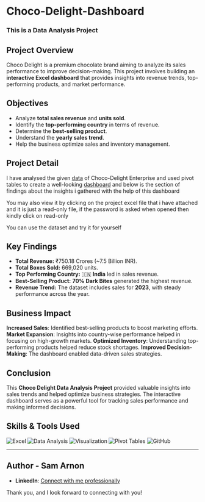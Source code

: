 # Choco-Delight-Dashboard
### This is a Data Analysis Project

## Project Overview
Choco Delight is a premium chocolate brand aiming to analyze its sales performance to improve decision-making. This project involves building an **interactive Excel dashboard** that provides insights into revenue trends, top-performing products, and market performance.

## Objectives
- Analyze **total sales revenue** and **units sold**.
- Identify the **top-performing country** in terms of revenue.
- Determine the **best-selling product**.
- Understand the **yearly sales trend**.
- Help the business optimize sales and inventory management.

## Project Detail
I have analysed the given [data](https://1drv.ms/x/c/345c722944feb19c/EW8XHa3iSphDmiW4DVn8LisBl_oM7cpXmdiJg5ifJSe4KA?e=sCQMJ1) of Choco-Delight Enterprise and used pivot tables to create a well-looking [dashboard](https://1drv.ms/x/c/345c722944feb19c/EWigUbvsNK5IlhDo_3qL9RYBvPlVUgZvJGKkGe-rgMpxtQ?e=PLr6az) and below is the section of findings about the insights i gathered with the help of this dashboard

You may also view it by clicking on the project excel file that i have attached and it is just a read-only file, if the password is asked when opened then kindly click on read-only

You can use the dataset and try it for yourself

## Key Findings
- **Total Revenue:** ₹750.18 Crores (~7.5 Billion INR).
- **Total Boxes Sold:** 669,020 units.
- **Top Performing Country:** 🇮🇳 **India** led in sales revenue.
- **Best-Selling Product:** **70% Dark Bites** generated the highest revenue.
- **Revenue Trend:** The dataset includes sales for **2023**, with steady performance across the year.

## Business Impact
 **Increased Sales**: Identified best-selling products to boost marketing efforts.
 **Market Expansion**: Insights into country-wise performance helped in focusing on high-growth markets.
 **Optimized Inventory**: Understanding top-performing products helped reduce stock shortages.
 **Improved Decision-Making**: The dashboard enabled data-driven sales strategies.

## Conclusion
This **Choco Delight Data Analysis Project** provided valuable insights into sales trends and helped optimize business strategies. The interactive dashboard serves as a powerful tool for tracking sales performance and making informed decisions.

## Skills & Tools Used
![Excel](https://img.shields.io/badge/Microsoft%20Excel-217346?style=for-the-badge&logo=microsoftexcel&logoColor=white)
![Data Analysis](https://img.shields.io/badge/Data%20Analysis-FFD700?style=for-the-badge)
![Visualization](https://img.shields.io/badge/Data%20Visualization-1E90FF?style=for-the-badge)
![Pivot Tables](https://img.shields.io/badge/Pivot%20Tables-FF5733?style=for-the-badge)
![GitHub](https://img.shields.io/badge/GitHub-181717?style=for-the-badge&logo=github)

---
## Author - Sam Arnon
- **LinkedIn**: [Connect with me professionally](https://www.linkedin.com/in/arnon15acto/)

Thank you, and I look forward to connecting with you!





